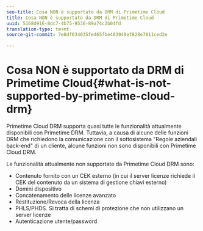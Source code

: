 ```yaml
---
seo-title: Cosa NON è supportato da DRM di Primetime Cloud
title: Cosa NON è supportato da DRM di Primetime Cloud
uuid: 5168d916-8dc7-4b75-9536-89a74c2b04fd
translation-type: tm+mt
source-git-commit: 7e8df034035fe465fbe403949ef828e7811ced2e

---
```



# Cosa NON è supportato da DRM di Primetime Cloud{#what-is-not-supported-by-primetime-cloud-drm}

Primetime Cloud DRM supporta quasi tutte le funzionalità attualmente disponibili con Primetime DRM. Tuttavia, a causa di alcune delle funzioni DRM che richiedono la comunicazione con il sottosistema &quot;Regole aziendali back-end&quot; di un cliente, alcune funzioni non sono disponibili con Primetime Cloud DRM.

Le funzionalità attualmente non supportate da Primetime Cloud DRM sono:

* Contenuto fornito con un CEK esterno (in cui il server licenze richiede il CEK del contenuto da un sistema di gestione chiavi esterno)
* Domini dispositivo
* Concatenamento delle licenze avanzato
* Restituzione/Revoca della licenza
* PHLS/PHDS. Si tratta di schemi di protezione che non utilizzano un server licenze
* Autenticazione utente/password


